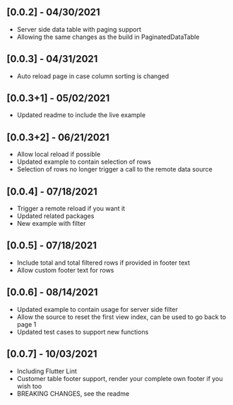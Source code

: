## [0.0.2] - 04/30/2021

* Server side data table with paging support
* Allowing the same changes as the build in PaginatedDataTable

## [0.0.3] - 04/31/2021

* Auto reload page in case column sorting is changed

## [0.0.3+1] - 05/02/2021

* Updated readme to include the live example

## [0.0.3+2] - 06/21/2021

* Allow local reload if possible
* Updated example to contain selection of rows
* Selection of rows no longer trigger a call to the remote data source

## [0.0.4] - 07/18/2021

* Trigger a remote reload if you want it
* Updated related packages 
* New example with filter

## [0.0.5] - 07/18/2021

* Include total and total filtered rows if provided in footer text
* Allow custom footer text for rows

## [0.0.6] - 08/14/2021

* Updated example to contain usage for server side filter
* Allow the source to reset the first view index, can be used to go back to page 1
* Updated test cases to support new functions

## [0.0.7] - 10/03/2021

* Including Flutter Lint
* Customer table footer support, render your complete own footer if you wish too
* BREAKING CHANGES, see the readme
